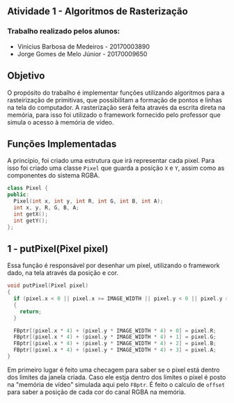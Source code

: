 ## Atividade 1 - Algoritmos de Rasterização

### Trabalho realizado pelos alunos:

- Vinicius Barbosa de Medeiros - 20170003890
- Jorge Gomes de Melo Júnior - 20170009650

## Objetivo

O propósito do trabalho é implementar funções utilizando algoritmos para a rasteirização de primitivas, que possibilitam a formação de pontos e linhas na tela do computador. A rasterização será feita através da escrita direta na memória, para isso foi utilizado o framework fornecido pelo professor que simula o acesso à memória de vídeo.

## Funções Implementadas

A principio, foi criado uma estrutura que irá representar cada pixel. Para isso foi criado uma classe `Pixel` que guarda a posição `X` e `Y`, assim como as componentes do sistema RGBA.

```c++
class Pixel {
public:
  Pixel(int x, int y, int R, int G, int B, int A);
  int x, y, R, G, B, A;
  int getX();
  int getY();
};
```

## 1 - putPixel(Pixel pixel)

Essa função é responsável por desenhar um pixel, utilizando o framework dado, na tela através da posição e cor.

```c++
void putPixel(Pixel pixel)
{
  if (pixel.x < 0 || pixel.x >= IMAGE_WIDTH || pixel.y < 0 || pixel.y >= IMAGE_HEIGHT)
  {
    return;
  }

  FBptr[(pixel.x * 4) + (pixel.y * IMAGE_WIDTH * 4) + 0] = pixel.R;
  FBptr[(pixel.x * 4) + (pixel.y * IMAGE_WIDTH * 4) + 1] = pixel.G;
  FBptr[(pixel.x * 4) + (pixel.y * IMAGE_WIDTH * 4) + 2] = pixel.B;
  FBptr[(pixel.x * 4) + (pixel.y * IMAGE_WIDTH * 4) + 3] = pixel.A;
}
```

Em primeiro lugar é feito uma checagem para saber se o pixel está dentro dos limites da janela criada. Caso ele estja dentro dos limites o pixel é posto na "memória de vídeo" simulada aqui pelo `FBptr`. É feito o calculo de `offset` para saber a posição de cada cor do canal RGBA na memória.
